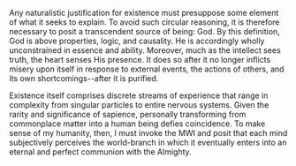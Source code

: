 Any naturalistic justification for existence must presuppose some element of what it seeks to explain. To avoid such circular reasoning, it is therefore necessary to posit a transcendent source of being: God. By this definition, God is above properties, logic, and causality. He is accordingly wholly unconstrained in essence and ability. Moreover, much as the intellect sees truth, the heart senses His presence. It does so after it no longer inflicts misery upon itself in response to external events, the actions of others, and its own shortcomings--after it is purified.

Existence itself comprises discrete streams of experience that range in complexity from singular particles to entire nervous systems. Given the rarity and significance of sapience, personally transforming from commonplace matter into a human being defies coincidence. To make sense of my humanity, then, I must invoke the MWI and posit that each mind subjectively perceives the world-branch in which it eventually enters into an eternal and perfect communion with the Almighty.
